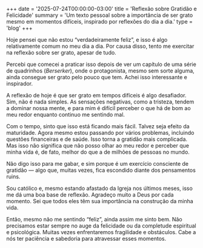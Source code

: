 +++
date = '2025-07-24T00:00:00-03:00'
title = 'Reflexão sobre Gratidão e Felicidade'
summary = 'Um texto pessoal sobre a importância de ser grato mesmo em momentos difíceis, inspirado por reflexões do dia a dia.'
type = 'blog'
+++

Hoje pensei que não estou “verdadeiramente feliz”, e isso é algo relativamente comum no meu dia a dia. Por causa disso, tento me exercitar na reflexão sobre ser grato, apesar de tudo.

Percebi que comecei a praticar isso depois de ver um capítulo de uma série de quadrinhos (*Berserker*), onde o protagonista, mesmo sem sorte alguma, ainda consegue ser grato pelo pouco que tem. Achei isso interessante e inspirador.

A reflexão de hoje é que ser grato em tempos difíceis é algo desafiador. Sim, não é nada simples. As sensações negativas, como a tristeza, tendem a dominar nossa mente, e para mim é difícil perceber o que há de bom ao meu redor enquanto continuo me sentindo mal.

Com o tempo, sinto que isso está ficando mais fácil. Talvez seja efeito da maturidade. Agora mesmo estou passando por vários problemas, incluindo questões financeiras e de saúde. Isso torna a gratidão mais complicada. Mas isso não significa que não posso olhar ao meu redor e perceber que minha vida é, de fato, melhor do que a de milhões de pessoas no mundo.

Não digo isso para me gabar, e sim porque é um exercício consciente de gratidão — algo que, muitas vezes, fica escondido diante dos pensamentos ruins.

Sou católico e, mesmo estando afastado da Igreja nos últimos meses, isso me dá uma boa base de reflexão. Agradeço muito a Deus por cada momento. Sei que todos eles têm sua importância na construção da minha vida.

Então, mesmo não me sentindo “feliz”, ainda assim me sinto bem. Não precisamos estar sempre no auge da felicidade ou da completude espiritual e psicológica. Muitas vezes enfrentaremos fragilidade e obstáculos. Cabe a nós ter paciência e sabedoria para atravessar esses momentos.